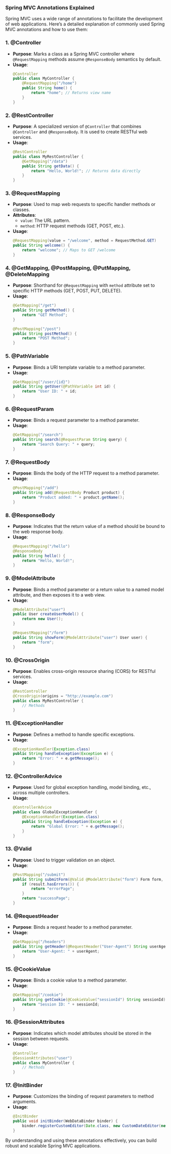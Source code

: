 ### **Spring MVC Annotations Explained**

Spring MVC uses a wide range of annotations to facilitate the development of web applications. Here’s a detailed explanation of commonly used Spring MVC annotations and how to use them:

### **1. @Controller**
- **Purpose**: Marks a class as a Spring MVC controller where `@RequestMapping` methods assume `@ResponseBody` semantics by default.
- **Usage**:
  ```java
  @Controller
  public class MyController {
      @RequestMapping("/home")
      public String home() {
          return "home"; // Returns view name
      }
  }
  ```

### **2. @RestController**
- **Purpose**: A specialized version of `@Controller` that combines `@Controller` and `@ResponseBody`. It is used to create RESTful web services.
- **Usage**:
  ```java
  @RestController
  public class MyRestController {
      @GetMapping("/data")
      public String getData() {
          return "Hello, World!"; // Returns data directly
      }
  }
  ```

### **3. @RequestMapping**
- **Purpose**: Used to map web requests to specific handler methods or classes.
- **Attributes**:
  - `value`: The URL pattern.
  - `method`: HTTP request methods (GET, POST, etc.).
- **Usage**:
  ```java
  @RequestMapping(value = "/welcome", method = RequestMethod.GET)
  public String welcome() {
      return "welcome"; // Maps to GET /welcome
  }
  ```

### **4. @GetMapping, @PostMapping, @PutMapping, @DeleteMapping**
- **Purpose**: Shorthand for `@RequestMapping` with `method` attribute set to specific HTTP methods (GET, POST, PUT, DELETE).
- **Usage**:
  ```java
  @GetMapping("/get")
  public String getMethod() {
      return "GET Method";
  }

  @PostMapping("/post")
  public String postMethod() {
      return "POST Method";
  }
  ```

### **5. @PathVariable**
- **Purpose**: Binds a URI template variable to a method parameter.
- **Usage**:
  ```java
  @GetMapping("/user/{id}")
  public String getUser(@PathVariable int id) {
      return "User ID: " + id;
  }
  ```

### **6. @RequestParam**
- **Purpose**: Binds a request parameter to a method parameter.
- **Usage**:
  ```java
  @GetMapping("/search")
  public String search(@RequestParam String query) {
      return "Search Query: " + query;
  }
  ```

### **7. @RequestBody**
- **Purpose**: Binds the body of the HTTP request to a method parameter.
- **Usage**:
  ```java
  @PostMapping("/add")
  public String add(@RequestBody Product product) {
      return "Product added: " + product.getName();
  }
  ```

### **8. @ResponseBody**
- **Purpose**: Indicates that the return value of a method should be bound to the web response body.
- **Usage**:
  ```java
  @RequestMapping("/hello")
  @ResponseBody
  public String hello() {
      return "Hello, World!";
  }
  ```

### **9. @ModelAttribute**
- **Purpose**: Binds a method parameter or a return value to a named model attribute, and then exposes it to a web view.
- **Usage**:
  ```java
  @ModelAttribute("user")
  public User createUserModel() {
      return new User();
  }

  @RequestMapping("/form")
  public String showForm(@ModelAttribute("user") User user) {
      return "form";
  }
  ```

### **10. @CrossOrigin**
- **Purpose**: Enables cross-origin resource sharing (CORS) for RESTful services.
- **Usage**:
  ```java
  @RestController
  @CrossOrigin(origins = "http://example.com")
  public class MyRestController {
      // Methods
  }
  ```

### **11. @ExceptionHandler**
- **Purpose**: Defines a method to handle specific exceptions.
- **Usage**:
  ```java
  @ExceptionHandler(Exception.class)
  public String handleException(Exception e) {
      return "Error: " + e.getMessage();
  }
  ```

### **12. @ControllerAdvice**
- **Purpose**: Used for global exception handling, model binding, etc., across multiple controllers.
- **Usage**:
  ```java
  @ControllerAdvice
  public class GlobalExceptionHandler {
      @ExceptionHandler(Exception.class)
      public String handleException(Exception e) {
          return "Global Error: " + e.getMessage();
      }
  }
  ```

### **13. @Valid**
- **Purpose**: Used to trigger validation on an object.
- **Usage**:
  ```java
  @PostMapping("/submit")
  public String submitForm(@Valid @ModelAttribute("form") Form form, BindingResult result) {
      if (result.hasErrors()) {
          return "errorPage";
      }
      return "successPage";
  }
  ```

### **14. @RequestHeader**
- **Purpose**: Binds a request header to a method parameter.
- **Usage**:
  ```java
  @GetMapping("/headers")
  public String getHeader(@RequestHeader("User-Agent") String userAgent) {
      return "User-Agent: " + userAgent;
  }
  ```

### **15. @CookieValue**
- **Purpose**: Binds a cookie value to a method parameter.
- **Usage**:
  ```java
  @GetMapping("/cookie")
  public String getCookie(@CookieValue("sessionId") String sessionId) {
      return "Session ID: " + sessionId;
  }
  ```

### **16. @SessionAttributes**
- **Purpose**: Indicates which model attributes should be stored in the session between requests.
- **Usage**:
  ```java
  @Controller
  @SessionAttributes("user")
  public class MyController {
      // Methods
  }
  ```

### **17. @InitBinder**
- **Purpose**: Customizes the binding of request parameters to method arguments.
- **Usage**:
  ```java
  @InitBinder
  public void initBinder(WebDataBinder binder) {
      binder.registerCustomEditor(Date.class, new CustomDateEditor(new SimpleDateFormat("yyyy-MM-dd"), true));
  }
  ```

By understanding and using these annotations effectively, you can build robust and scalable Spring MVC applications.
